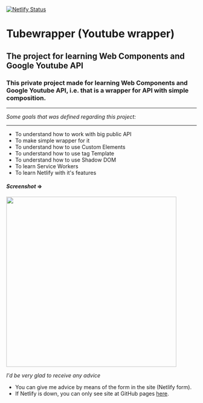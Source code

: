 [![Netlify Status](https://api.netlify.com/api/v1/badges/c2abaa1f-5a4a-4faf-bfbd-09bcb1814193/deploy-status)](https://tubewrapper.netlify.com/)
# Tubewrapper (Youtube wrapper)
## The project for learning Web Components and Google Youtube API
### This private project made for learning Web Components and Google Youtube API, i.e. that is a wrapper for API with simple composition.

---

_Some goals that was defined regarding this project:_

---

* To understand how to work with big public API
* To make simple wrapper for it
* To understand how to use Custom Elements
* To understand how to use tag Template
* To understand how to use Shadow DOM
* To learn Service Workers
* To learn Netlify with it's features

#### _Screenshot_ =>

<img width="450" src="https://user-images.githubusercontent.com/30692310/52259973-ded8ba00-293d-11e9-89cf-1fc88a0e0f09.png">

_I'd be very glad to receive any advice_
* You can give me advice by means of the form in the site (Netlify form).
* If Netlify is down, you can only see site at GitHub pages [here](https://deniolp.github.io/tubewrapper/).
